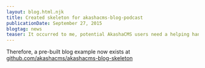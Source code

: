 ```yaml
---
layout: blog.html.njk
title: Created skeleton for akashacms-blog-podcast
publicationDate: September 27, 2015
blogtag: news
teaser: It occurred to me, potential AkashaCMS users need a helping hand to start a blog.
---
```


Therefore, a pre-built blog example now exists at [github.com/akashacms/akashacms-blog-skeleton](https://github.com/akashacms/akashacms-blog-skeleton)


